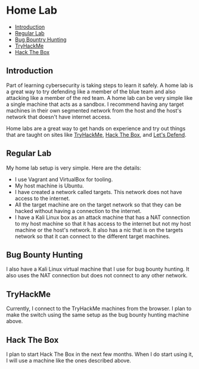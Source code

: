 # Home Lab

- [Introduction](#introduction)
- [Regular Lab](#regular-lab)
- [Bug Bountry Hunting](#bug-bounty-hunting)
- [TryHackMe](#tryhackme)
- [Hack The Box](#hack-the-box)

## Introduction

Part of learning cybersecurity is taking steps to learn it safely. A home lab is a great way to try defending like a member of the blue team and also attacking like a member of the red team. A home lab can be very simple like a single machine that acts as a sandbox. I recommend having any target machines in their own segmented network from the host and the host's network that doesn't have internet access.

Home labs are a great way to get hands on experience and try out things that are taught on sites like [TryHackMe](https://tryhackme.com), [Hack The Box](https://hackthebox.com), and [Let's Defend](https://letsdefend.io).

## Regular Lab

My home lab setup is very simple. Here are the details:

- I use Vagrant and VirtualBox for tooling.
- My host machine is Ubuntu.
- I have created a network called targets. This network does not have access to the internet.
- All the target machine are on the target network so that they can be hacked without having a connection to the internet.
- I have a Kali Linux box as an attack machine that has a NAT connection to my host machine so that it has access to the internet but not my host machine or the host's network. It also has a nic that is on the targets network so that it can connect to the different target machines.

## Bug Bounty Hunting

I also have a Kali Linux virtual machine that I use for bug bounty hunting. It also uses the NAT connection but does not connect to any other network.

## TryHackMe

Currently, I connect to the TryHackMe machines from the browser. I plan to make the switch using the same setup as the bug bounty hunting machine above.

## Hack The Box

I plan to start Hack The Box in the next few months. When I do start using it, I will use a machine like the ones described above.
